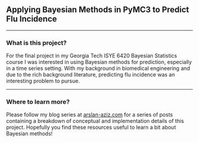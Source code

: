 ## Applying Bayesian Methods in PyMC3 to Predict Flu Incidence
---
### What is this project?
For the final project in my Georgia Tech ISYE 6420 Bayesian Statistics course I was interested in using Bayesian methods for prediction, especially in a time series setting. With my background in biomedical engineering and due to the rich background literature, predicting flu incidence was an interesting problem to pursue.

---
### Where to learn more?
Please follow my blog series at [arslan-aziz.com](http://www.arslan-aziz.com) for a series of posts containing a breakdown of conceptual and implementation details of this project. Hopefully you find these resources useful to learn a bit about Bayesian methods!
